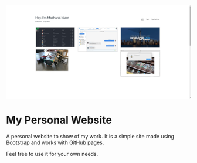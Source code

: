![Image of Site](assets/img/site-image.jpg)

# My Personal Website

A personal website to show of my work. It is a simple site made using Bootstrap and works with GitHub pages.

Feel free to use it for your own needs.
